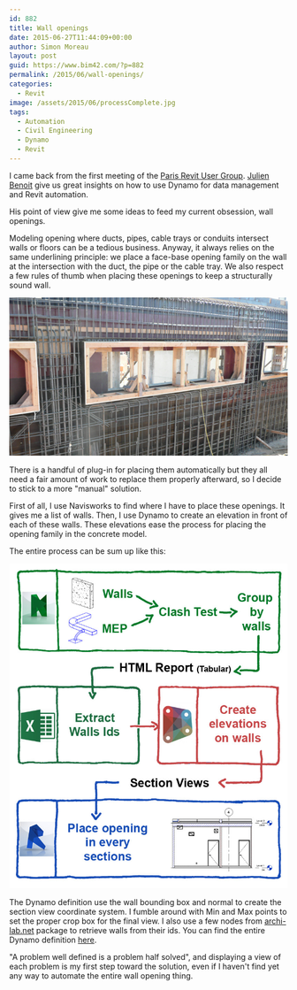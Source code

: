 ```yaml
---
id: 882
title: Wall openings
date: 2015-06-27T11:44:09+00:00
author: Simon Moreau
layout: post
guid: https://www.bim42.com/?p=882
permalink: /2015/06/wall-openings/
categories:
  - Revit
image: /assets/2015/06/processComplete.jpg
tags:
  - Automation
  - Civil Engineering
  - Dynamo
  - Revit
---
```

I came back from the first meeting of the [Paris Revit User Group](http://paris-rug.fr/). [Julien Benoit](https://twitter.com/jbenoit44) give us great insights on how to use Dynamo for data management and Revit automation.

His point of view give me some ideas to feed my current obsession, wall openings.

Modeling opening where ducts, pipes, cable trays or conduits intersect walls or floors can be a tedious business. Anyway, it always relies on the same underlining principle: we place a face-base opening family on the wall at the intersection with the duct, the pipe or the cable tray. We also respect a few rules of thumb when placing these openings to keep a structurally sound wall.

![Concrete-Formwork](/assets/2015/06/Concrete-Formwork.png)

There is a handful of plug-in for placing them automatically but they all need a fair amount of work to replace them properly afterward, so I decide to stick to a more "manual" solution.

First of all, I use Navisworks to find where I have to place these openings. It gives me a list of walls. Then, I use Dynamo to create an elevation in front of each of these walls. These elevations ease the process for placing the opening family in the concrete model.

The entire process can be sum up like this:

![processComplete](/assets/2015/06/processComplete.jpg)

The Dynamo definition use the wall bounding box and normal to create the section view coordinate system. I fumble around with Min and Max points to set the proper crop box for the final view. I also use a few nodes from [archi-lab.net](http://archi-lab.net/) package to retrieve walls from their ids. You can find the entire Dynamo definition [here](https://www.bim42.com/wp-content/uploads/2015/06/viewsection.zip).

"A problem well defined is a problem half solved", and displaying a view of each problem is my first step toward the solution, even if I haven't find yet any way to automate the entire wall opening thing.